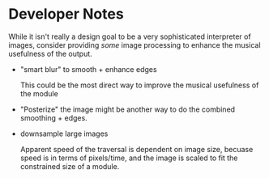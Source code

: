# Developer Notes

While it isn't really a design goal to be a very sophisticated interpreter of images, consider providing _some_ image processing to enhance the musical usefulness of the output.

- "smart blur" to smooth + enhance edges

   This could be the most direct way to improve the musical usefulness of the module

- "Posterize" the image might be another way to do the combined smoothing + edges.

- downsample large images

  Apparent speed of the traversal is dependent on image size, becuase speed is in terms of pixels/time, and the image is scaled to fit the constrained size of a module.

